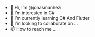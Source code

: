 - 👋 Hi, I’m @jonasmanhezi
- 👀 I’m interested in C#
- 🌱 I’m currently learning C# And Flutter
- 💞️ I’m looking to collaborate on ...
- 📫 How to reach me ...

<!---
jonasmanhezi/jonasmanhezi is a ✨ special ✨ repository because its `README.md` (this file) appears on your GitHub profile.
You can click the Preview link to take a look at your changes.
--->
